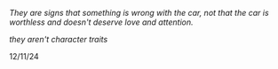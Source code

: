 *They are signs that something is wrong with the car, not that the car is worthless and doesn't deserve love and attention.*

*they aren't character traits*

12/11/24